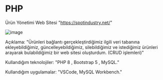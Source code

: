 # PHP
Ürün Yönetimi Web Sitesi  "https://spotindustry.net/"

![image](https://github.com/samettalhatozlu/PHP/assets/111143783/7ae0aace-6c8d-4ed4-a9fc-63faf4f87d4f)

Açıklama: "Ürünleri bağlantı gerçekleştirdiğimiz ilgili veri tabanına ekleyebildiğimiz, güncelleyebildiğimiz, silebildiğimiz ve istediğimiz ürünleri arayarak bulabildiğimiz bir web sitesi oluşturdum. (CRUD işlemleri)"

Kullandığım teknolojiler: "PHP 8 , Bootstrap 5 , MySQL."

Kullandığım uygulamalar: "VSCode, MySQL Workbench."
